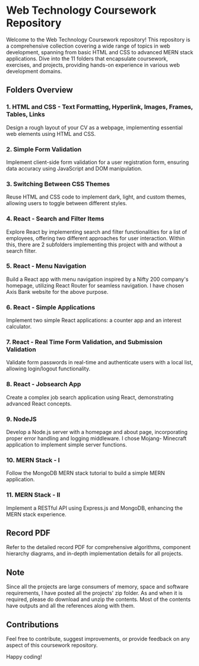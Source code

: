 # Web Technology Coursework Repository

Welcome to the Web Technology Coursework repository! This repository is a comprehensive collection covering a wide range of 
topics in web development, spanning from basic HTML and CSS to advanced MERN stack applications. Dive into the 11 folders that 
encapsulate coursework, exercises, and projects, providing hands-on experience in various web development domains.

## Folders Overview

### 1. **HTML and CSS - Text Formatting, Hyperlink, Images, Frames, Tables, Links**
Design a rough layout of your CV as a webpage, implementing essential web elements using HTML and CSS.

### 2. **Simple Form Validation**
Implement client-side form validation for a user registration form, ensuring data accuracy using JavaScript and DOM manipulation.

### 3. **Switching Between CSS Themes**
Reuse HTML and CSS code to implement dark, light, and custom themes, allowing users to toggle between different styles.

### 4. **React - Search and Filter Items**
Explore React by implementing search and filter functionalities for a list of employees, offering two different approaches for user interaction.
Within this, there are 2 subfolders implementing this project with and without a search filter.

### 5. **React - Menu Navigation**
Build a React app with menu navigation inspired by a Nifty 200 company's homepage, utilizing React Router for seamless navigation.
I have chosen Axis Bank website for the above purpose.

### 6. **React - Simple Applications**
Implement two simple React applications: a counter app and an interest calculator.

### 7. **React - Real Time Form Validation, and Submission Validation**
Validate form passwords in real-time and authenticate users with a local list, allowing login/logout functionality.

### 8. **React - Jobsearch App**
Create a complex job search application using React, demonstrating advanced React concepts.

### 9. **NodeJS**
Develop a Node.js server with a homepage and about page, incorporating proper error handling and logging middleware.
I chose Mojang- Minecraft application to implement simple server functions.

### 10. **MERN Stack - I**
Follow the MongoDB MERN stack tutorial to build a simple MERN application.

### 11. **MERN Stack - II**
Implement a RESTful API using Express.js and MongoDB, enhancing the MERN stack experience.

## Record PDF
Refer to the detailed record PDF for comprehensive algorithms, component hierarchy diagrams, and in-depth implementation details for all projects.

## Note
Since all the projects are large consumers of memory, space and software requirements, I have posted all the projects' zip folder. 
As and when it is required, please do download and unzip the contents. Most of the contents have outputs and all the references along with them.

## Contributions
Feel free to contribute, suggest improvements, or provide feedback on any aspect of this coursework repository.

Happy coding!
